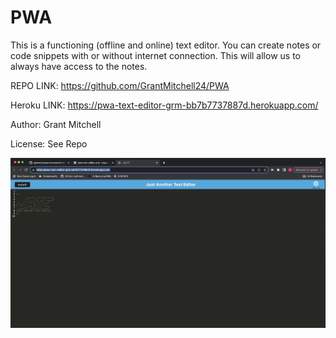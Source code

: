 # PWA

This is a functioning (offline and online) text editor. You can create notes or code snippets with or without internet connection. This will allow us to always have access to the notes. 

REPO LINK: https://github.com/GrantMitchell24/PWA

Heroku LINK: https://pwa-text-editor-grm-bb7b7737887d.herokuapp.com/ 

Author: Grant Mitchell

License: See Repo

![Preview image](./Assets/homework-screenshot.png)